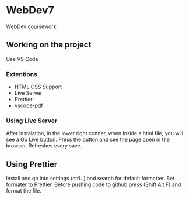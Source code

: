 # WebDev7
WebDev coursework

## Working on the project

Use VS Code

### Extentions

 - HTML CSS Support
 - Live Server
 - Prettier
 - vscode-pdf

### Using Live Server

After instalation, in the lower right conner, when inside a html file, you will see a Go Live button. Press the button and see the page open in the browser. Refreshes every save.

## Using Prettier

Install and go into settings (ctrl+) and search for default formatter. Set formater to Prettier. Before pushing code to github press (Shift Alt F) and format the file.